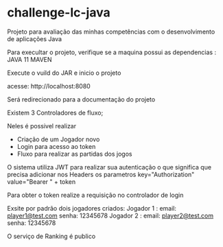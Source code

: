 # challenge-lc-java

Projeto para avaliação das minhas competências com o desenvolvimento de aplicações Java 

Para execultar o projeto, verifique se a maquina possui as dependencias :
JAVA 11
MAVEN

Execute o vuild do JAR e inicio o projeto 

acesse: http://localhost:8080

Será redirecionado para a documentação do projeto 

Existem 3 Controladores de fluxo;

Neles é possivel realizar 
  - Criação de um Jogador novo 
  - Login para acesso ao token
  - Fluxo para realizar as partidas dos jogos

O sistema utiliza JWT para realizar sua autenticação o que significa que precisa adicionar nos Headers os parametros
key="Authorization" value="Bearer " + token

Para obter o token realize a requisição no controlador de login

Exsite por padrão dois jogadores criados: 
  Jogador 1 :
    email: player1@test.com
    senha: 12345678
  Jogador 2 :
    email: player2@test.com
    senha: 12345678
    
O serviço de Ranking é publico


